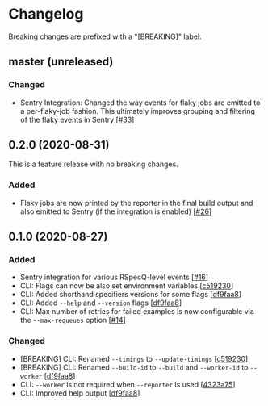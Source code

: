 # Changelog

Breaking changes are prefixed with a "[BREAKING]" label.

## master (unreleased)

### Changed

- Sentry Integration: Changed the way events for flaky jobs are emitted to a
  per-flaky-job fashion. This ultimately improves grouping and filtering of the
  flaky events in Sentry [[#33](https://github.com/skroutz/rspecq/pull/33)]


## 0.2.0 (2020-08-31)

This is a feature release with no breaking changes.

### Added

- Flaky jobs are now printed by the reporter in the final build output and also
  emitted to Sentry (if the integration is enabled) [[#26](https://github.com/skroutz/rspecq/pull/26)]

## 0.1.0 (2020-08-27)

### Added

- Sentry integration for various RSpecQ-level events [[#16](https://github.com/skroutz/rspecq/pull/16)]
- CLI: Flags can now be also set environment variables [[c519230](https://github.com/skroutz/rspecq/commit/c5192303e229f361e8ac86ae449b4ea84d42e022)]
- CLI: Added shorthand specifiers versions for some flags [[df9faa8](https://github.com/skroutz/rspecq/commit/df9faa8ec6721af8357cfee4de6a2fe7b32070fc)]
- CLI: Added `--help` and `--version` flags [[df9faa8](https://github.com/skroutz/rspecq/commit/df9faa8ec6721af8357cfee4de6a2fe7b32070fc)]
- CLI: Max number of retries for failed examples is now configurable via the `--max-requeues` option [[#14](https://github.com/skroutz/rspecq/pull/14)]

### Changed

- [BREAKING] CLI: Renamed `--timings` to `--update-timings` [[c519230](https://github.com/skroutz/rspecq/commit/c5192303e229f361e8ac86ae449b4ea84d42e022)]
- [BREAKING] CLI: Renamed `--build-id` to `--build` and `--worker-id` to `--worker` [[df9faa8](https://github.com/skroutz/rspecq/commit/df9faa8ec6721af8357cfee4de6a2fe7b32070fc)]
- CLI: `--worker` is not required when `--reporter` is used [[4323a75](https://github.com/skroutz/rspecq/commit/4323a75ca357274069d02ba9fb51cdebb04e0be4)]
- CLI: Improved help output [[df9faa8](https://github.com/skroutz/rspecq/commit/df9faa8ec6721af8357cfee4de6a2fe7b32070fc)]
